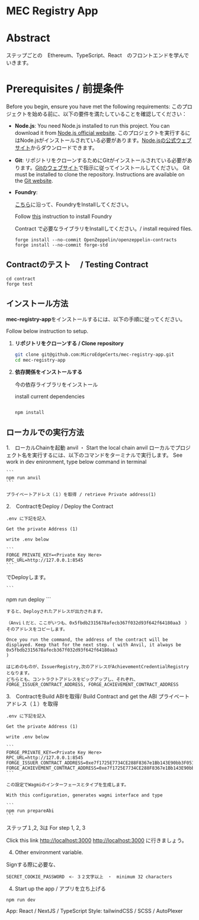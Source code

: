 # MEC Registry App

# Abstract

ステップごとの　Ethereum、TypeScript、React　のフロントエンドを学んでいきます。

# Prerequisites / 前提条件

Before you begin, ensure you have met the following requirements:
このプロジェクトを始める前に、以下の要件を満たしていることを確認してください：

- **Node.js**: 
  You need Node.js installed to run this project. You can download it from [Node.js official website](https://nodejs.org/).
  このプロジェクトを実行するにはNode.jsがインストールされている必要があります。[Node.jsの公式ウェブサイト](https://nodejs.org/)からダウンロードできます。
- **Git**: 
  リポジトリをクローンするためにGitがインストールされている必要があります。[Gitのウェブサイト](https://git-scm.com/downloads)で指示に従ってインストールしてください。
  Git must be installed to clone the repository. Instructions are available on the [Git website](https://git-scm.com/downloads).

- **Foundry**:
  
  [こちら](https://github.com/airinterface/ethereum101/blob/main/doc/Step11.md)に沿って、FoundryをInstallしてください。

  Follow [this](https://github.com/airinterface/ethereum101/blob/main/doc/Step11.md) instruction to install Foundry

  Contract で必要なライブラリをInstallしてください。/ install required files. 

  ```
  forge install --no-commit OpenZeppelin/openzeppelin-contracts
  forge install --no-commit forge-std
  ```
## Contractのテスト　 / Testing Contract 

  ```
  cd contract
  forge test
  ```

## インストール方法

**mec-registry-app**をインストールするには、以下の手順に従ってください。

Follow below instruction to setup.


1. **リポジトリをクローンする / Clone repository**
   ```bash
   git clone git@github.com:MicroEdgeCerts/mec-registry-app.git
   cd mec-registry-app
   ```


3. **依存関係をインストールする**


    今の依存ライブラリをインストール


    install current dependencies


    ```

    npm install
    ```



## ローカルでの実行方法

1.　ローカルChainを起動 anvil ・ Start the local chain anvil
ローカルでプロジェクト名を実行するには、以下のコマンドをターミナルで実行します。
See work in dev enironment, type below command in terminal

    ```
    npm run anvil
    ```

    プライベートアドレス（１）を取得 / retrieve Private address(1)



2.　ContractをDeploy /  Deploy the Contract 

    .env に下記を記入

    Get the private Address (1)

    write .env below

    ```
    FORGE_PRIVATE_KEY=<Private Key Here>
    RPC_URL=http://127.0.0.1:8545
    ```

   でDeployします。

    ```
   npm run deploy
    ```

    
    すると、Deployされたアドレスが出力されます。
    
    （Anviｌだと、ここがいつも、0x5fbdb2315678afecb367f032d93f642f64180aa3　）そのアドレスをコピーします。

    Once you run the command, the address of the contract will be displayed. Keep that for the next step. ( with Anvil, it always be 0x5fbdb2315678afecb367f032d93f642f64180aa3
    )

    はじめのものが、IssuerRegistry,次のアドレスがAchievementCredentialRegistryとなります。
    どちらとも、コントラクトアドレスをピックアップし、それぞれ、FORGE_ISSUER_CONTRACT_ADDRESS, FORGE_ACHIEVEMENT_CONTRACT_ADDRESS

3.　ContractをBuild ABIを取得/ Build Contract and get the ABI
   プライベートアドレス（１）を取得

    .env に下記を記入

    Get the private Address (1)

    write .env below

    ```
    FORGE_PRIVATE_KEY=<Private Key Here>
    RPC_URL=http://127.0.0.1:8545
    FORGE_ISSUER_CONTRACT_ADDRESS=0xe7f1725E7734CE288F8367e1Bb143E90bb3F0512
    FORGE_ACHIEVEMENT_CONTRACT_ADDRESS=0xe7f1725E7734CE288F8367e1Bb143E90bb3F0512
    ```

    この設定でWagmiのインターフェースとタイプを生成します。

    With this configuration, generates wagmi interface and type

    ```
    npm run prepareAbi
    ```
 



ステップ１,2, 3は
For step 1, 2, 3

Click this link [http://localhost:3000](http://localhost:3000)
[http://localhost:3000](http://localhost:3000) に行きましょう。


4. Other environment variable. 

Signする際に必要な、
```
SECRET_COOKIE_PASSWORD　<- ３２文字以上　・　minimum 32 characters
```


4. Start up the app / アプリを立ち上げる

```
npm run dev
```



App: React / NextJS / TypeScript
Style: tailwindCSS / SCSS / AutoPlexer


